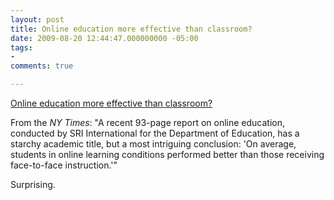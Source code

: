 ```yaml
---
layout: post
title: Online education more effective than classroom?
date: 2009-08-20 12:44:47.000000000 -05:00
tags:
- 
comments: true

---
```

<p><a href="http://bits.blogs.nytimes.com/2009/08/19/study-finds-that-online-education-beats-the-classroom/">Online education more effective than classroom?</a>
<div class="link_description">
<p>From the <em>NY Times</em>: "A recent 93-page report on online education, conducted by SRI International for the Department of Education, has a starchy academic title, but a most intriguing conclusion: 'On average, students in online learning conditions performed better than those receiving face-to-face instruction.'"</p>
<p>Surprising.</p>
</div>
